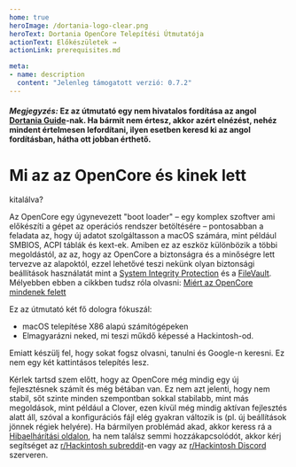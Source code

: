```yaml
---
home: true
heroImage: /dortania-logo-clear.png
heroText: Dortania OpenCore Telepítési Útmutatója
actionText: Előkészületek →
actionLink: prerequisites.md

meta:
- name: description
  content: "Jelenleg támogatott verzió: 0.7.2"
---
```

#### _**Megjegyzés:**_ Ez az útmutató egy nem hivatalos fordítása az angol [Dortania Guide](https://dortania.github.io/OpenCore-Install-Guide)-nak. Ha bármit nem értesz, akkor azért elnézést, nehéz mindent értelmesen lefordítani, ilyen esetben keresd ki az angol fordításban, hátha ott jobban érthető.
# Mi az az OpenCore és kinek lett 
kitalálva?

Az OpenCore egy úgynevezett "boot loader" –  egy komplex szoftver ami előkészíti a gépet az operációs rendszer betöltésére – pontosabban a feladata az, hogy új adatot szolgáltasson a macOS számára, mint például SMBIOS, ACPI táblák és kext-ek. Amiben ez az eszköz különbözik a többi megoldástól, az az, hogy az OpenCore a biztonságra és a minőségre lett tervezve az alapoktól, ezzel lehetővé teszi nekünk olyan biztonsági beállítások használatát mint a [System Integrity Protection](https://support.apple.com/en-ca/HT204899) és a [FileVault](https://support.apple.com/en-ca/HT204837). Mélyebben ebben a cikkben tudsz róla olvasni: [Miért az OpenCore mindenek felett](why-oc.md)

Ez az útmutató két fő dologra fókuszál:

* macOS telepítése X86 alapú számítógépeken
* Elmagyarázni neked, mi teszi műkdő képessé a Hackintosh-od.

Emiatt készülj fel, hogy sokat fogsz olvasni, tanulni és Google-n keresni. Ez nem egy két kattintásos telepítés lesz.

Kérlek tartsd szem előtt, hogy az OpenCore még mindig egy új fejlesztésnek számít és még bétában van. Ez nem azt jelenti, hogy nem stabil, sőt szinte minden szempontban sokkal stabilabb, mint más megoldások, mint például a Clover, ezen kívül még mindig aktívan fejlesztés alatt áll, szóval a konfigurációs fájl elég gyakran változik is (pl. új beállítások jönnek régiek helyére).
Ha bármilyen problémád akad, akkor keress rá a [Hibaelhárítási oldalon](/troubleshooting/troubleshooting.md), ha nem találsz semmi hozzákapcsolódót, akkor kérj segítséget az [r/Hackintosh subreddit](https://www.reddit.com/r/hackintosh/)-en vagy az [r/Hackintosh Discord](https://discord.gg/u8V7N5C) szerveren.